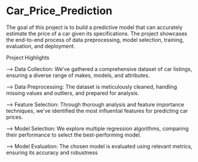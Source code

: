 # Car_Price_Prediction
The goal of this project is to build a predictive model that can accurately estimate the price of a car given its specifications. The project showcases the end-to-end process of data preprocessing, model selection, training, evaluation, and deployment.



Project Highlights

--> Data Collection: We've gathered a comprehensive dataset of car listings, ensuring a diverse range of makes, models, and attributes.

--> Data Preprocessing: The dataset is meticulously cleaned, handling missing values and outliers, and prepared for analysis.

--> Feature Selection: Through thorough analysis and feature importance techniques, we've identified the most influential features for predicting car prices.

--> Model Selection: We explore multiple regression algorithms, comparing their performance to select the best-performing model.

--> Model Evaluation: The chosen model is evaluated using relevant metrics, ensuring its accuracy and robustness

